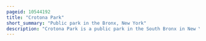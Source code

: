 ```yaml
---
pageid: 10544192
title: "Crotona Park"
short_summary: "Public park in the Bronx, New York"
description: "Crotona Park is a public park in the South Bronx in New York City, covering 127. 5 acres . The Park is bounded on its northern eastern southern and western Borders by Streets of the same Name and is adjacent to the Crotona Park East and Morrisania Neighborhood in the Bronx. It is divided into four Sections by claremont Parkway and Crotona Avenue which run through it."
---
```

